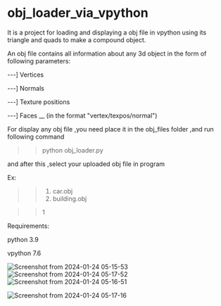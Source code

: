 # obj_loader_via_vpython

It is a project for loading and displaying a obj file in vpython using its triangle and quads to make a compound object.

An obj file contains all information about any 3d object in the form of following parameters:

   ---] Vertices
   
   ---] Normals
   
   ---] Texture positions
   
   ---] Faces __ (in the format "vertex/texpos/normal")
   

For display any obj file ,you need place it in the obj_files folder ,and run following command

>> python obj_loader.py

and after this ,select your uploaded obj file in program

Ex:

>> 1) car.obj
>> 2) building.obj

>> 1



Requirements:

python 3.9 

vpython 7.6

![Screenshot from 2024-01-24 05-15-53](https://github.com/rishabh-source/obj_loader_via_vpython/assets/70832073/fa0c098b-4926-4606-85aa-af61f44e0b85)
![Screenshot from 2024-01-24 05-17-52](https://github.com/rishabh-source/obj_loader_via_vpython/assets/70832073/29262fa3-f2ad-41e7-8700-0a39ffcf1d7b)
![Screenshot from 2024-01-24 05-16-51](https://github.com/rishabh-source/obj_loader_via_vpython/assets/70832073/844124c1-48dc-41a8-af4c-eddcd6a902b8)

![Screenshot from 2024-01-24 05-17-16](https://github.com/rishabh-source/obj_loader_via_vpython/assets/70832073/d74ad62c-f23d-4517-9f9c-0ac9af6495e3)
